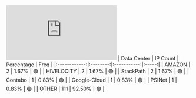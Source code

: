 ![Diagramm](https://github.com/obajay/StateSync-snapshots/blob/main/Projects/Uptick/1/README.md)
| Data Center | IP Count | Percentage | Freq |
|:------------:|:--------:|:-----------:|:-----:|
| AMAZON | 2 | 1.67% | 🟢 |
| HIVELOCITY | 2 | 1.67% | 🟢 |
| StackPath | 2 | 1.67% | 🟢 |
| Contabo | 1 | 0.83% | 🟢 |
| Google-Cloud | 1 | 0.83% | 🟢 |
| PSINet | 1 | 0.83% | 🟢 |
| OTHER | 111 | 92.50% | 🟢 |